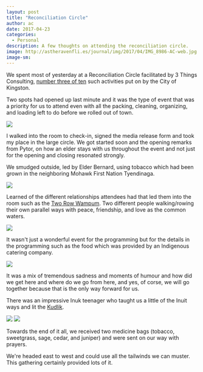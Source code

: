```yaml
---
layout: post
title: "Reconciliation Circle"
author: ac
date: 2017-04-23
categories:
  - Personal
description: A few thoughts on attending the reconciliation circle.
image: http://astheravenfli.es/journal/img/2017/04/IMG_8986-AC-web.jpg
image-sm:
---
```


We spent most of yesterday at a Reconciliation Circle facilitated by 3 Things Consulting, <a href="https://www.cityofkingston.ca/explore/culture-history/history/engage-for-change">number three of ten</a> such activities put on by the City of Kingston. 

Two spots had opened up last minute and it was the type of event that was a priority for us to attend even with all the packing, cleaning, organizing, and loading left to do before we rolled out of town.

<img src="http://astheravenfli.es/journal/img/2017/04/IMG_8969-AC-web.jpg">

I walked into the room to check-in, signed the media release form and took my place in the large circle. We got started soon and the opening remarks from Pytor, on how an elder stays with us throughout the event and not just for the opening and closing resonated strongly. 

We smudged outside, led by Elder Bernard, using tobacco which had been grown in the neighboring Mohawk First Nation Tyendinaga.

<img src="http://astheravenfli.es/journal/img/2017/04/IMG_8979-AC-web.jpg">

Learned of the different relationships attendees had that led them into the room such as the <a href="https://en.wikipedia.org/wiki/Two_Row_Wampum_Treaty">Two Row Wampum</a>. Two different people walking/rowing their own parallel ways with peace, friendship, and love as the common waters. 

<img src="http://astheravenfli.es/journal/img/2017/04/IMG_8971-AC-web.jpg">

It wasn't just a wonderful event for the programming but for the details in the programming such as the food which was provided by an Indigenous catering company.

<img src="http://astheravenfli.es/journal/img/2017/04/IMG_8972-AC-web.jpg">

It was a mix of tremendous sadness and moments of humour and how did we get here and where do we go from here, and yes, of corse, we will go together because that is the only way forward for us.

There was an impressive Inuk teenager who taught us a little of the Inuit ways and lit the <a href="https://en.wikipedia.org/wiki/Kudlik">Kudlik</a>.

<img src="http://astheravenfli.es/journal/img/2017/04/IMG_8983-AC-web.jpg">

<img src="http://astheravenfli.es/journal/img/2017/04/IMG_8986-AC-web.jpg">

Towards the end of it all, we received two medicine bags (tobacco, sweetgrass, sage, cedar, and juniper) and were sent on our way with prayers.

We're headed east to west and could use all the tailwinds we can muster. This gathering certainly provided lots of it.